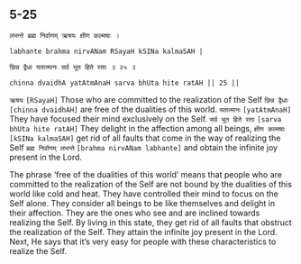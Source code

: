 ## 5-25


```shloka-sa
लभन्ते ब्रह्म निर्वाणम् ऋषयः क्षीण कल्मषाः ।
```
```shloka-sa-hk
labhante brahma nirvANam RSayaH kSINa kalmaSAH |
```
```shloka-sa
छिन्न द्वैधा यतात्मानः सर्व भूत हिते रताः ॥ २५ ॥
```
```shloka-sa-hk
chinna dvaidhA yatAtmAnaH sarva bhUta hite ratAH || 25 ||
```

`ऋषयः` `[RSayaH]` Those who are committed to the realization of the Self `छिन्न द्वैधाः` `[chinna dvaidhAH]` are free of the dualities of this world. `यतात्मानः` `[yatAtmAnaH]` They have focused their mind exclusively on the Self. `सर्व भूत हिते रताः` `[sarva bhUta hite ratAH]` They delight in the affection among all beings, `क्षीण कल्मषाः` `[kSINa kalmaSAH]` get rid of all faults that come in the way of realizing the Self `ब्रह्म निर्वाणम् लभन्ते` `[brahma nirvANam labhante]` and obtain the infinite joy present in the Lord.

The phrase ‘free of the dualities of this world’ means that people who are committed to the realization of the Self are not bound by the dualities of this world like cold and heat. They have controlled their mind to focus on the Self alone. They consider all beings to be like themselves and delight in their affection. They are the ones who see and are inclined towards realizing the Self. By living in this state, they get rid of all faults that obstruct the realization of the Self. They attain the infinite joy present in the Lord.
Next, He says that it’s very easy for people with these characteristics to realize the Self.


